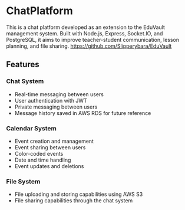 # ChatPlatform

This is a chat platform developed as an extension to the EduVault management system. Built with Node.js, Express, Socket.IO, and PostgreSQL, it aims to improve teacher-student communication, lesson planning, and file sharing.
https://github.com/Slipperybara/EduVault

## Features

### Chat System
- Real-time messaging between users 
- User authentication with JWT
- Private messaging between users
- Message history saved in AWS RDS for future reference

### Calendar System
- Event creation and management
- Event sharing between users
- Color-coded events
- Date and time handling
- Event updates and deletions

### File System
- File uploading and storing capabilities using AWS S3
- File sharing capabilities through the chat system

